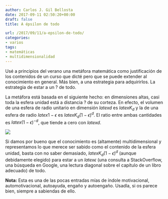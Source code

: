```yaml
---
author: Carlos J. Gil Bellosta
date: 2017-09-11 02:50:20+00:00
draft: false
title: A épsilon de todo

url: /2017/09/11/a-epsilon-de-todo/
categories:
- varios
tags:
- matemáticas
- multidimensionalidad
---
```


Usé a principios del verano una metáfora matemática como justificación de los contenidos de un curso que dicté pero que se puede extender al conocimiento en general. Más bien, a una estrategia para adquirirlos. La estrategia de estar a un ? de todo.

La metáfora está basada en el siguiente hecho: en dimensiones altas, casi toda la esfera unidad está a distancia ? de su corteza. En efecto, el volumen de una esfera de radio unitario en dimensión $latex d$ es $latex K_d$ y la de una esfera de radio $latex 1-\epsilon$ es $latex K_d (1-\epsilon)^d$. El ratio entre ambas cantidades es $latex (1-\epsilon)^{-d}$, que tiende a cero con $latex d$.

![](/wp-uploads/2017/09/esfera.png)

Si damos por bueno que el conocimiento es (altamente) multidimensional y representamos lo que merece ser sabido como el contenido de la esfera unidad, basta con no saber demasiado, $latex K_d (1-\epsilon)^d$ (aunque debidamente elegido) para estar a un $latex \epsilon$ (una consulta a StackOverflow, una búsqueda en Google, una lectura diagonal sobre el capítulo de un libro adecuado) de todo.

**Nota:** Esta es una de las pocas entradas mías de índole motivacional, automotivacional, autoayuda, engaño y autoengaño. Usadla, si os parece bien, siempre a sabiendas de ello.

